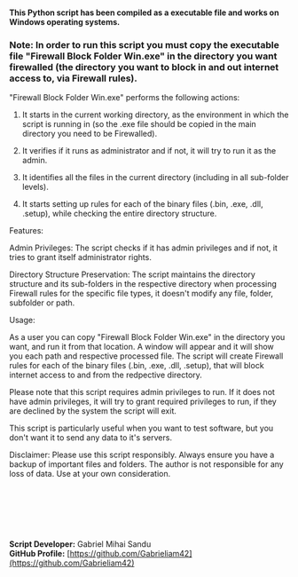 #### This Python script has been compiled as a executable file and works on Windows operating systems.
### Note: In order to run this script you must copy the executable file "Firewall Block Folder Win.exe" in the directory you want firewalled (the directory you want to block in and out internet access to, via Firewall rules).


"Firewall Block Folder Win.exe" performs the following actions:

1. It starts in the current working directory, as the environment in which the script is running in (so the .exe file should be copied in the main directory you need to be Firewalled).

2. It verifies if it runs as administrator and if not, it will try to run it as the admin.

3. It identifies all the files in the current directory (including in all sub-folder levels).

4. It starts setting up rules for each of the binary files (.bin, .exe, .dll, .setup), while checking the entire directory structure.



Features:

Admin Privileges: The script checks if it has admin privileges and if not, it tries to grant itself administrator rights.

Directory Structure Preservation: The script maintains the directory structure and its sub-folders in the respective directory when processing Firewall rules for the specific file types, it doesn't modify any file, folder, subfolder or path.

Usage:

As a user you can copy "Firewall Block Folder Win.exe" in the directory you want, and run it from that location. A window will appear and it will show you each path and respective processed file.
The script will create Firewall rules for each of the binary files (.bin, .exe, .dll, .setup), that will block internet access to and from the redpective directory.

Please note that this script requires admin privileges to run. If it does not have admin privileges, it will try to grant required privileges to run, if they are declined by the system the script will exit.

This script is particularly useful when you want to test software, but you don't want it to send any data to it's servers.

Disclaimer: Please use this script responsibly. Always ensure you have a backup of important files and folders.
The author is not responsible for any loss of data. Use at your own consideration.




<br><br>





<br><br>





**Script Developer:** Gabriel Mihai Sandu  
**GitHub Profile:** [https://github.com/Gabrieliam42](https://github.com/Gabrieliam42)
